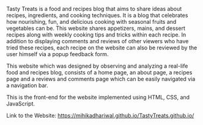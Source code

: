Tasty Treats is a food and recipes blog that aims to share ideas about recipes, ingredients, and cooking techniques. It is a blog that celebrates how nourishing, fun, and delicious cooking with seasonal fruits and vegetables can be. This website shares appetizers, mains, and dessert recipes along with weekly cooking tips and tricks within each recipe. In addition to displaying comments and reviews of other viewers who have tried these recipes, each recipe on the website can also be reviewed by the user himself via a popup feedback form.

This website which was designed by observing and analyzing a real-life food and recipes blog, consists of a home page, an about page, a recipes page and a reviews and comments page which can be easily navigated via a navigation bar.

This is the front-end for the website implemented using HTML, CSS, and JavaScript.

Link to the Website: https://mihikadhariwal.github.io/TastyTreats.github.io/
